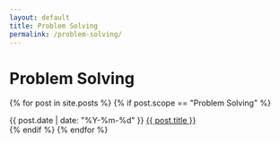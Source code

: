```yaml
---
layout: default
title: Problem Solving
permalink: /problem-solving/
---
```


# Problem Solving

{% for post in site.posts %}
  {% if post.scope == "Problem Solving" %}
<article class="post-list">
  <span class="--text-xs text-monospace">{{ post.date | date: "%Y-%m-%d" }}</span> <span class="post"><a href="{{ post.url }}">{{ post.title }}</a></span>
</article>
  {% endif %}
{% endfor %}
